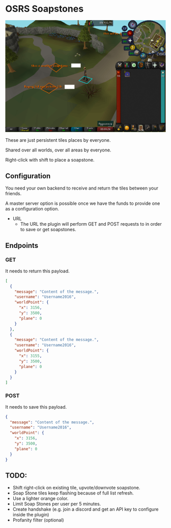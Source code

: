 # OSRS Soapstones
![readme.png](readme.png)

These are just persistent tiles places by everyone.

Shared over all worlds, over all areas by everyone.

Right-click with shift to place a soapstone.

## Configuration
You need your own backend to receive and return the tiles between your friends.

A master server option is possible once we have the funds to provide one as a configuration option.

- URL
  - The URL the plugin will perform GET and POST requests to in order to save or get soapstones.

## Endpoints
### GET
It needs to return this payload.
```json
[
  {
    "message": "Content of the message.",
    "username": "Username2016",
    "worldPoint": {
      "x": 3156,
      "y": 3500,
      "plane": 0
    }
  },
  {
    "message": "Content of the message.",
    "username": "Username2016",
    "worldPoint": {
      "x": 3155,
      "y": 3500,
      "plane": 0
    }
  }
]
```

### POST
It needs to save this payload.
```json
{
  "message": "Content of the message.",
  "username": "Username2016",
  "worldPoint": {
    "x": 3156,
    "y": 3500,
    "plane": 0
  }
}
```

## TODO:
- Shift right-click on existing tile, upvote/downvote soapstone.
- Soap Stone tiles keep flashing because of full list refresh.
- Use a lighter orange color.
- Limit Soap Stones per user per 5 minutes.
- Create handshake (e.g. join a discord and get an API key to configure inside the plugin)
- Profanity filter (optional)